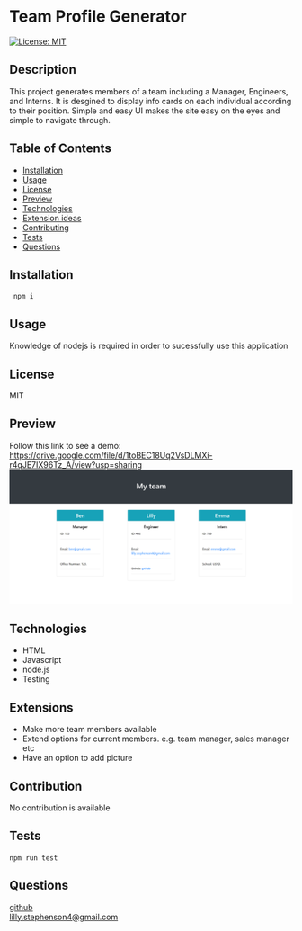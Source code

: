 # Team Profile Generator
  [![License: MIT](https://img.shields.io/badge/License-MIT-yellow.svg)](https://opensource.org/licenses/MIT)
  ## Description
  This project generates members of a team including a Manager, Engineers, and Interns. It is desgined to display info cards on each individual according to their position. Simple and easy UI makes the site easy on the eyes and simple to navigate through.
  ## Table of Contents 
  - [Installation](#installation)
  - [Usage](#usage)
  - [License](#license)
  - [Preview](#preview)
  - [Technologies](#technologies)
  - [Extension ideas](#extensions)
  - [Contributing](#contribution)
  - [Tests](#tests)
  - [Questions](#questions)
  ## Installation
     npm i
  ## Usage
  Knowledge of nodejs is required in order to sucessfully use this application
  ## License
  MIT
  ## Preview
  Follow this link to see a demo: https://drive.google.com/file/d/1toBEC18Uq2VsDLMXi-r4qJE7IX96Tz_A/view?usp=sharing
  <img src="https://github.com/lills1/Team-profile-generator/blob/main/Capture.PNG">

  ## Technologies
  - HTML
  - Javascript
  - node.js
  - Testing
 ## Extensions
- Make more team members available
- Extend options for current members. e.g. team manager, sales manager etc
- Have an option to add picture
## Contribution
  No contribution is available
 ## Tests
    npm run test
## Questions
<a href= "https://github.com/lills1"> github </a>
<br>
<a href="mailto:lilly.stephenson4@gmail.com"> lilly.stephenson4@gmail.com</a>
